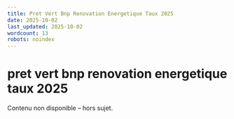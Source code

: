 ```yaml
---
title: Pret Vert Bnp Renovation Energetique Taux 2025
date: 2025-10-02
last_updated: 2025-10-02
wordcount: 13
robots: noindex
---
```


# pret vert bnp renovation energetique taux 2025

Contenu non disponible – hors sujet.